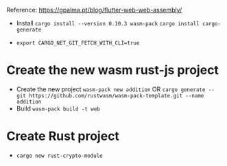 Reference: https://gpalma.pt/blog/flutter-web-web-assembly/

- Install
    `cargo install --version 0.10.3 wasm-pack`
    `cargo install cargo-generate`

- `export CARGO_NET_GIT_FETCH_WITH_CLI=true`


# Create the new wasm rust-js project
- Create the new project
    `wasm-pack new addition`
    OR
    `cargo generate --git https://github.com/rustwasm/wasm-pack-template.git --name addition`
- Build
    `wasm-pack build -t web`

# Create Rust project
- `cargo new rust-crypto-module`